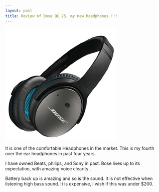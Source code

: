 ```yaml
---
layout: post
title: Review of Bose QC 25, my new headphones !!!
---
```



![alt image](../images/bose.jpg)



It is one of the comfortable Headphones in the market. This is my fourth over the ear headphones in past four years.

I have owned Beats, philips, and Sony in past. Bose lives up to its expectation, with amazing voice clearity .

Battery back up is amazing and so is the sound. It is not effective when listening high bass sound. It is expensive, i wish if this was under $200.
